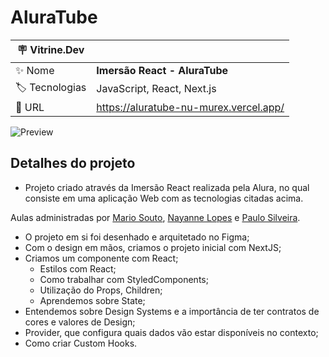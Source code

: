 # AluraTube

| :placard: Vitrine.Dev |     |
| -------------  | --- |
| :sparkles: Nome        | **Imersão React - AluraTube**
| :label: Tecnologias | JavaScript, React, Next.js
| :rocket: URL         | https://aluratube-nu-murex.vercel.app/

<!-- Inserir imagem com a #vitrinedev ao final do link -->
![Preview](https://user-images.githubusercontent.com/106037010/201195658-5f2fe0fb-c7b4-44c2-bbe6-ababd1802faa.png#vitrinedev)

## Detalhes do projeto

- Projeto criado através da Imersão React realizada pela Alura, no qual consiste em uma aplicação Web com as tecnologias citadas acima.

Aulas administradas por [Mario Souto](https://twitter.com/omariosouto?ref_src=twsrc%5Egoogle%7Ctwcamp%5Eserp%7Ctwgr%5Eauthor), [Nayanne Lopes](https://www.linkedin.com/in/nayannebatista/) e [Paulo Silveira](https://twitter.com/paulo_caelum).

- O projeto em si foi desenhado e arquitetado no Figma;
- Com o design em mãos, criamos o projeto inicial com NextJS;
- Criamos um componente com React;
  - Estilos com React;
  - Como trabalhar com StyledComponents;
  - Utilização do Props, Children;
  - Aprendemos sobre State;
 - Entendemos sobre Design Systems e a importância de ter contratos de cores e valores de Design;
 - Provider, que configura quais dados vão estar disponíveis no contexto;
 - Como criar Custom Hooks.
